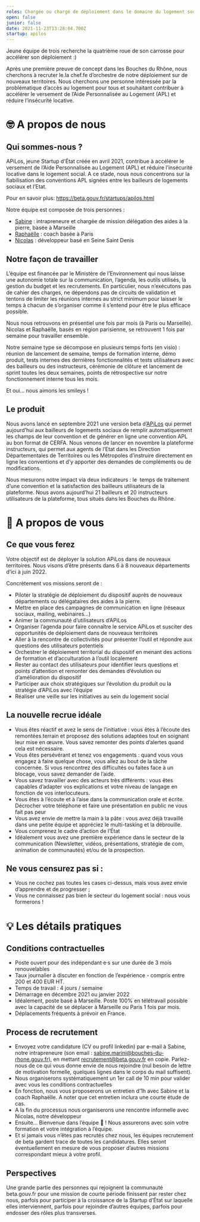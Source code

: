 ```yaml
---
roles: Chargée ou chargé de déploiement dans le domaine du logement social
open: false
junior: false
date: 2021-11-23T13:28:04.700Z
startup: apilos
---
```

Jeune équipe de trois recherche la quatrième roue de son carrosse pour accélérer son déploiement :) 

Après une première preuve de concept dans les Bouches du Rhône, nous cherchons à recruter le.la chef.fe d’orchestre de notre déploiement sur de nouveaux territoires. Nous cherchons une personne intéressée par la problématique d’accès au logement pour tous et souhaitant contribuer à accélérer le versement de l’Aide Personnalisée au Logement (APL) et réduire l’insécurité locative.



# 🤓 A propos de nous 



## Qui sommes-nous ?

APiLos, jeune Startup d'État créée en avril 2021, contribue à accélérer le versement de l’Aide Personnalisée au Logement (APL) et réduire l’insécurité locative dans le logement social. A ce stade, nous nous concentrons sur la fiabilisation des conventions APL signées entre les bailleurs de logements sociaux et l’Etat. 

Pour en savoir plus: <https://beta.gouv.fr/startups/apilos.html>

Notre équipe est composée de trois personnes :

* [Sabine](https://www.linkedin.com/in/sabine-marini-b6747756?originalSubdomain=fr) : intrapreneure et chargée de mission délégation des aides à la pierre, basée à Marseille
* [Raphaëlle](https://www.linkedin.com/in/rapha%C3%ABlle-neyton-93ab4037/) : coach basée à Paris
* [Nicolas](https://www.linkedin.com/in/nicolas-oudard-9534075/) : développeur basé en Seine Saint Denis 

## Notre façon de travailler 

L’équipe est financée par le Ministère de l’Environnement qui nous laisse une autonomie totale sur la communication, l’agenda, les outils utilisés, la gestion du budget et les recrutements. En particulier, nous n’exécutons pas de cahier des charges, ne dépendons pas de circuits de validation et tentons de limiter les réunions internes au strict minimum pour laisser le temps à chacun de s’organiser comme il s’entend pour être le plus efficace possible. 

Nous nous retrouvons en présentiel une fois par mois (à Paris ou Marseille). Nicolas et Raphaëlle, basés en région parisienne, se retrouvent 1 fois par semaine pour travailler ensemble. 

Notre semaine type se décompose en plusieurs temps forts (en visio) : réunion de lancement de semaine, temps de formation interne, démo produit, tests internes des dernières fonctionnalités et tests utilisateurs avec des bailleurs ou des instructeurs, cérémonie de clôture et lancement de sprint toutes les deux semaines, points de rétrospective sur notre fonctionnement interne tous les mois. 

Et oui… nous aimons les smileys ! 



## Le produit

Nous avons lancé en septembre 2021 une version beta d’[APiLos](https://apilos.beta.gouv.fr/) qui permet aujourd’hui aux bailleurs de logements sociaux de remplir automatiquement les champs de leur convention et de générer en ligne une convention APL au bon format de CERFA. Nous venons de lancer en novembre la plateforme instructeurs, qui permet aux agents de l’Etat dans les Direction Départementales de Territoires ou les Métropoles d’instruire directement en ligne les conventions et d’y apporter des demandes de compléments ou de modifications. 

Nous mesurons notre impact via deux indicateurs : le  temps de traitement d’une convention et la satisfaction des bailleurs utilisateurs de la plateforme. Nous avons aujourd’hui 21 bailleurs et 20 instructeurs utilisateurs de la plateforme, tous situés dans les Bouches du Rhône. 




# 🤝 A propos de vous 



## Ce que vous ferez 

Votre objectif est de déployer la solution APiLos dans de nouveaux territoires. Nous visons d’être présents dans 6 à 8 nouveaux départements d’ici à juin 2022. 

Concrètement vos missions seront de : 

* Piloter la stratégie de déploiement du dispositif auprès de nouveaux départements ou délégataires des aides à la pierre. 
* Mettre en place des campagnes de communication en ligne (réseaux sociaux, mailing, webinaires…)
* Animer la communauté d’utilisateurs d’APiLos
* Organiser l’agenda pour faire connaître le service APiLos et susciter des opportunités de déploiement dans de nouveaux territoires
* Aller à la rencontre de collectivités pour présenter l’outil et répondre aux questions des utilisateurs potentiels
* Orchestrer le déploiement territorial du dispositif en menant des actions de formation et d’acculturation à l’outil localement 
* Rester au contact des utilisateurs pour identifier leurs questions et points d’attention et remonter des demandes d’évolution ou d’amélioration du dispositif
* Participer aux choix stratégiques sur l’évolution du produit ou la stratégie d’APiLos avec l’équipe
* Réaliser une veille sur les initiatives au sein du logement social

## La nouvelle recrue idéale 

* Vous êtes réactif et avez le sens de l’initiative : vous êtes à l’écoute des remontées terrain et proposez des solutions adaptées tout en soignant leur mise en œuvre. Vous savez remonter des points d’alertes quand cela est nécessaire. 
* Vous êtes persévérant et tenez vos engagements : quand vous vous engagez à faire quelque chose, vous allez au bout de la tâche concernée. Si vous rencontrez des difficultés ou faites face à un blocage, vous savez demander de l’aide. 
* Vous savez travailler avec des acteurs très différents : vous êtes capables d’adapter vos explications et votre niveau de langage en fonction de vos interlocuteurs. 
* Vous êtes à l’écoute et à l’aise dans la communication orale et écrite. Décrocher votre téléphone et faire une présentation en public ne vous fait pas peur
* Vous avez envie de mettre la main à la pâte : vous avez déjà travaillé dans une petite équipe et appréciez le multi-tasking et la débrouille. 
* Vous comprenez le cadre d’action de l’État
* Idéalement vous avez une première expérience dans le secteur de la communication (Newsletter, vidéos, présentations, stratégie de com, animation de communautés) et/ou de la prospection. 



## Ne vous censurez pas si :

* Vous ne cochez pas toutes les cases ci-dessus, mais vous avez envie d’apprendre et de progresser ;
* Vous ne connaissez pas bien le secteur du logement social : nous vous formerons ! 



# 💡 Les détails pratiques 



## Conditions contractuelles 

* Poste ouvert pour des indépendant·e·s sur une durée de 3 mois renouvelables
* Taux journalier à discuter en fonction de l’expérience - compris entre 200 et 400 EUR HT. 
* Temps de travail : 4 jours / semaine 
* Démarrage en décembre 2021 ou janvier 2022
* Idéalement, poste basé à Marseille. Poste 100% en télétravail possible avec la capacité de se déplacer à Marseille ou Paris 1 fois par mois. 
* Déplacements fréquents à prévoir en France. 

## Process de recrutement

* Envoyez votre candidature (CV ou profil linkedin) par e-mail à Sabine, notre intrapreneure (son email : [sabine.marini@bouches-du-rhone.gouv.fr](mailto:sabine.marini@bouches-du-rhone.gouv.fr)), en mettant recrutement@beta.gouv.fr en copie. Parlez-nous de ce qui vous donne envie de nous rejoindre (nul besoin de lettre de motivation formelle, quelques lignes dans le corps du mail suffisent).
* Nous organiserons systématiquement un 1er call de 10 min pour valider avec vous les conditions contractuelles
* En fonction, nous vous proposerons un entretien d’1h avec Sabine et la coach Raphaëlle. A noter que cet entretien inclura une courte étude de cas. 
* A la fin du processus nous organiserons une rencontre informelle avec Nicolas, notre développeur 
* Ensuite… Bienvenue dans l’équipe 🍾 ! Nous assurerons avec soin votre formation et votre intégration à l’équipe. 
* Et si jamais vous n’êtes pas recrutés chez nous, les équipes recrutement de beta gardent trace de toutes les candidatures. Elles seront éventuellement en mesure de vous proposer d’autres missions correspondant mieux à votre profil. 



## Perspectives

Une grande partie des personnes qui rejoignent la communauté beta.gouv.fr pour une mission de courte période finissent par rester chez nous, parfois pour participer à la croissance de la Startup d’État sur laquelle elles interviennent, parfois pour rejoindre d’autres équipes, parfois pour endosser des rôles plus transverses.
